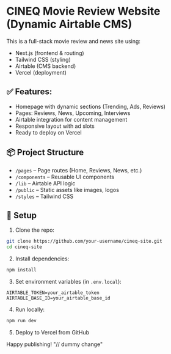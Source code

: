 # CINEQ Movie Review Website (Dynamic Airtable CMS)

This is a full-stack movie review and news site using:
- Next.js (frontend & routing)
- Tailwind CSS (styling)
- Airtable (CMS backend)
- Vercel (deployment)

## ✅ Features:
- Homepage with dynamic sections (Trending, Ads, Reviews)
- Pages: Reviews, News, Upcoming, Interviews
- Airtable integration for content management
- Responsive layout with ad slots
- Ready to deploy on Vercel

## 📦 Project Structure
- `/pages` – Page routes (Home, Reviews, News, etc.)
- `/components` – Reusable UI components
- `/lib` – Airtable API logic
- `/public` – Static assets like images, logos
- `/styles` – Tailwind CSS

## 🔧 Setup

1. Clone the repo:
```bash
git clone https://github.com/your-username/cineq-site.git
cd cineq-site
```

2. Install dependencies:
```bash
npm install
```

3. Set environment variables (in `.env.local`):
```
AIRTABLE_TOKEN=your_airtable_token
AIRTABLE_BASE_ID=your_airtable_base_id
```

4. Run locally:
```bash
npm run dev
```

5. Deploy to Vercel from GitHub

Happy publishing!
"// dummy change" 

